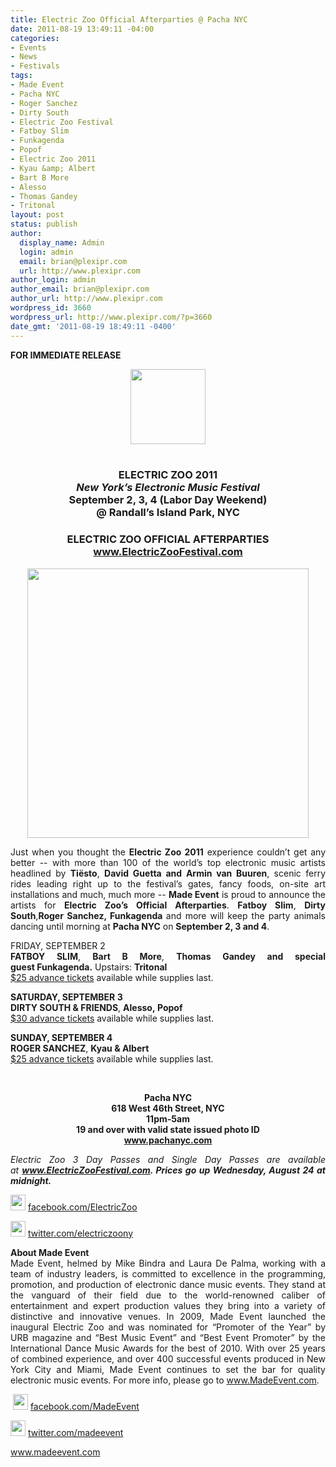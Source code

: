 ```yaml
---
title: Electric Zoo Official Afterparties @ Pacha NYC
date: 2011-08-19 13:49:11 -04:00
categories:
- Events
- News
- Festivals
tags:
- Made Event
- Pacha NYC
- Roger Sanchez
- Dirty South
- Electric Zoo Festival
- Fatboy Slim
- Funkagenda
- Popof
- Electric Zoo 2011
- Kyau &amp; Albert
- Bart B More
- Alesso
- Thomas Gandey
- Tritonal
layout: post
status: publish
author:
  display_name: Admin
  login: admin
  email: brian@plexipr.com
  url: http://www.plexipr.com
author_login: admin
author_email: brian@plexipr.com
author_url: http://www.plexipr.com
wordpress_id: 3660
wordpress_url: http://www.plexipr.com/?p=3660
date_gmt: '2011-08-19 18:49:11 -0400'
---
```


<p><strong>FOR IMMEDIATE RELEASE</strong></p>
<div align="center"><strong><img src="http://img2.ymlp182.com/plexipr_madecircle120.gif" alt="" width="120" height="120" border="0" /><br />
</strong></div>
<div>
<div>
<div align="center"><strong> </strong></div>
<h3 align="center"><strong>ELECTRIC ZOO 2011<em><br />
New York’s Electronic Music Festival</em><br />
September 2, 3, 4 (Labor Day Weekend)<br />
@ Randall’s Island Park, NYC</strong></h3>
<div>
<h3 style="text-align: center;" dir="ltr"><strong>ELECTRIC ZOO OFFICIAL AFTERPARTIES</strong><strong><a href="http://t.ymlp182.com/uuwjqalauuswaiaujazaqeuh/click.php" target="_blank"><br />
www.ElectricZooFestival.com</a></strong></h3>
</div>
<div align="center"><strong><a href="http://www.plexipr.com/wp-content/uploads/2011/09/plexipr_EZ2011Afterparties_2.jpg"><img class="aligncenter size-full wp-image-3661" title="plexipr_EZ2011Afterparties_2" src="http://www.plexipr.com/wp-content/uploads/2011/09/plexipr_EZ2011Afterparties_2.jpg" alt="" width="450" height="431" /></a><br />
</strong></div>
<div>
<div>
<div>
<div>
<div>
<p style="text-align: justify;">Just when you thought the <strong>Electric Zoo 2011</strong> experience couldn’t get any better -- with more than 100 of the world’s top electronic music artists headlined by <strong>Tiësto</strong>, <strong>David Guetta and Armin van Buuren</strong>, scenic ferry rides leading right up to the festival’s gates, fancy foods, on-site art installations and much, much more -- <strong>Made Event</strong> is proud to announce the artists for <strong>Electric Zoo’s Official Afterparties</strong>. <strong>Fatboy Slim</strong>, <strong>Dirty South</strong>,<strong>Roger Sanchez, Funkagenda </strong>and more will keep the party animals dancing until morning at <strong>Pacha NYC</strong> on <strong>September 2, 3 and 4</strong>.</p>
<p style="text-align: justify;">FRIDAY, SEPTEMBER 2<strong><br />
FATBOY SLIM</strong>, <strong>Bart B More</strong>, <strong>Thomas Gandey and special guest Funkagenda.</strong> Upstairs: <strong>Tritonal</strong><a href="http://t.ymlp182.com/uuwjyagauuswaxaujakaqeuh/click.php" target="_blank"><br />
$25 advance tickets</a> available while supplies last.</p>
<p style="text-align: justify;"><strong>SATURDAY, SEPTEMBER 3<br />
DIRTY SOUTH &amp; FRIENDS</strong>, <strong>Alesso, </strong><strong>Popof</strong><a href="http://t.ymlp182.com/uuwbsavauuswacaujataqeuh/click.php" target="_blank"><br />
$30 advance tickets</a> available while supplies last.</p>
<p style="text-align: justify;"><strong>SUNDAY, SEPTEMBER 4<br />
ROGER SANCHEZ</strong>, <strong>Kyau &amp; Albert</strong><a href="http://t.ymlp182.com/uuwbuavauuswaaaujaxaqeuh/click.php" target="_blank"><br />
$25 advance ticket</a><a href="http://t.ymlp182.com/uuwbearauuswaiaujakaqeuh/click.php" target="_blank">s</a> available while supplies last.</p>
</div>
</div>
<p><em><br />
</em></p>
</div>
</div>
</div>
<p align="center"><strong>Pacha NYC<br />
618 West 46th Street, NYC<br />
11pm-5am<br />
19 and over with valid state issued photo ID</strong><a href="http://t.ymlp182.com/uuwbmavauuswacaujaiaqeuh/click.php" target="_blank"><strong><br />
www.pachanyc.com</strong></a></p>
<p style="text-align: justify;"><em>Electric Zoo 3 Day Passes and Single Day Passes are available at <strong><a href="http://t.ymlp182.com/uuwjqalauuswaiaujazaqeuh/click.php" target="_blank">www.ElectricZooFestival.com</a><wbr>. Prices go up Wednesday, August 24 at midnight.</wbr></strong></em></p>
<p style="text-align: justify;"><img src="http://img2.ymlp182.com/plexipr_facebook.gif" alt="" width="24" height="25" border="0" /> <a href="http://t.ymlp182.com/uuwbjaxauuswafaujafaqeuh/click.php" target="_blank">facebook.com/ElectricZoo</a></p>
<p style="text-align: justify;"><img src="http://img2.ymlp182.com/plexipr_twitter.gif" alt="" width="24" height="25" border="0" /> <a href="http://t.ymlp182.com/uuwbbanauuswalaujakaqeuh/click.php" target="_blank">twitter.com/electriczoony</a></p>
<p style="text-align: justify;"><strong>About Made Event</strong><br />
Made Event, helmed by Mike Bindra and Laura De Palma, working with a team of industry leaders, is committed to excellence in the programming, promotion, and production of electronic dance music events. They stand at the vanguard of their field due to the world-renowned caliber of entertainment and expert production values they bring into a variety of distinctive and innovative venues. In 2009, Made Event launched the inaugural Electric Zoo and was nominated for “Promoter of the Year” by URB magazine and “Best Music Event” and “Best Event Promoter” by the International Dance Music Awards for the best of 2010. With over 25 years of combined experience, and over 400 successful events produced in New York City and Miami, Made Event continues to set the bar for quality electronic music events. For more info, please go to <a href="http://t.ymlp182.com/uuwbhapauuswakaujaraqeuh/click.php" target="_blank">www.MadeEvent.com</a>.</p>
</div>
</div>
<p style="text-align: justify;" align="center"> <img src="http://img2.ymlp182.com/plexipr_facebook.gif" alt="" width="24" height="25" /> <a href="http://t.ymlp182.com/uuwbwacauuswalaujakaqeuh/click.php" target="_blank">facebook.com/MadeEvent</a></p>
<p style="text-align: justify;" align="center"><img src="http://img2.ymlp182.com/plexipr_twitter.gif" alt="" width="24" height="25" /> <a href="http://t.ymlp182.com/uuwbqaxauuswafaujaoaqeuh/click.php" target="_blank">twitter.com/madeevent</a></p>
<p style="text-align: justify;" align="center"><a href="http://t.ymlp182.com/uuwbhapauuswakaujaraqeuh/click.php" target="_blank">www.madeevent.com</a></p>
